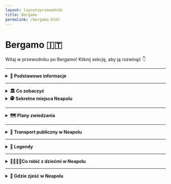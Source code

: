 ```yaml
---
layout: layoutsprzewodnik
title: Bergamo
permalink: /bergamo.html
---
```


# Bergamo 🇮🇹

Witaj w przewodniku po Bergamo! Kliknij sekcję, aby ją rozwinąć 👇

---

<details>
   <summary><strong>📌 Podstawowe informacje</strong></summary> 
  <h3>🏔️ Bergamo – miasto, które ma dwie twarze (i obie piękne)</h3> 
    <p> Bergamo to nie jest „kolejne włoskie miasteczko”. To scenariusz z filmu, który zaczyna się w średniowieczu, a kończy przy kieliszku wina. Znajdziesz tu nie jedno, a dwa miasta: <strong>Città Alta</strong> – zabytkowe, otoczone murami, gdzie czas się zatrzymał (ale cappuccino dalej kosztuje swoje), i <strong>Città Bassa</strong> – nowoczesne, tętniące życiem, z tramwajami, sklepami i pizzą na wynos. </p> 
    <p> Bergamo jest jak włoski kuzyn z północy – elegancki, z klasą, ale potrafi się zabawić. To idealna baza wypadowa: rzut beretem do Mediolanu, rzut kamykiem do jeziora Como, a samolotem – z Bergamo lata pół Europy. Bo tak, tutejsze lotnisko (Orio al Serio) to prawdziwa mekka tanich linii. Przyjeżdżasz tanio, wyjeżdżasz bogatszy w zdjęcia, kalorie i wspomnienia. </p> 
    <h3>✈️ Jak się dostać do Bergamo?</h3> 
    <ul> 
      <li><strong>Samolotem:</strong> Lotnisko <em>Orio al Serio</em> (BGY) obsługuje mnóstwo połączeń z Polski i całej Europy – Ryanair, Wizzair i reszta ekipy low-cost. Do centrum miasta dojedziesz autobusem miejskim w 15–20 minut.</li>
      <li><strong>Pociągiem:</strong> Z Mediolanu do Bergamo – szybciutko i wygodnie, około godziny jazdy. Widoki po drodze: gratis.</li> 
    </ul> 
    <h3>🚠 Bergamo górą… dosłownie!</h3> 
    <p> Bergamo to jedyne miasto, gdzie komunikacja miejska obejmuje również... kolejkę linową. <strong>Funicolare</strong> łączy dolną i górną część miasta i daje Ci bonusowy widok z góry. Albo pretekst, żeby nie wchodzić po schodach. Jedno i drugie cenne. </p> 
    <h3>🍽️ Co się je w Bergamo?</h3> 
    <p> Jeśli lubisz polentę – jesteś w raju. Jeśli nie... to się przyzwyczaisz. Bo tutaj podają ją ze wszystkim: z mięsem, z grzybami, z serem, a pewnie jakby się uprzeć, to i z lodami. Do tego lokalne wino, sery z gór i desery tak słodkie, że cukrzyca aż się uśmiecha. 
  </p> </details>

---

<details>
  <summary><strong>🏛️ Co zobaczyć</strong></summary>
 
   <details>
    <summary><strong>🏰 Città Alta – średniowieczna magia na wzgórzu</strong></summary>
    <p><strong>Współrzędne:</strong> <em>45.7048° N, 9.6634° E</em></p>
    <p>
      Stare miasto, które wygląda jakby Pinterest zrobił upgrade do rzeczywistości. Città Alta to serce Bergamo – brukowane uliczki, klimatyczne place, dzwonnice, mury obronne i klimat, w którym zakochasz się szybciej niż w lokalnym gelato. Spaceruj bez planu, bo tutaj każdy zakręt prowadzi do czegoś pięknego.
    </p>
    <ul>
      <li><strong>Wstęp:</strong> Spacer darmowy. Widoki – bezcenne.</li>
    </ul>
  </details>

  <details>
    <summary><strong>⛪ Piazza Vecchia i Bazylika Santa Maria Maggiore – serce i dusza miasta</strong></summary>
    <p><strong>Współrzędne:</strong> <em>45.7038° N, 9.6628° E</em></p>
    <p>
      Piazza Vecchia to taka włoska wersja dziedzińca Hogwartu. Pośrodku fontanna, wokół pałace, a nad wszystkim czuwa wieża zegarowa. Tuż obok znajdziesz Bazylikę, która wygląda niepozornie z zewnątrz, ale w środku... złoto, freski, marmur, rzeźby i aniołowie na każdym centymetrze. Możesz dostać oczopląsu od zachwytu.
    </p>
    <ul>
      <li><strong>Wstęp:</strong> Bazylika – darmowy (darowizny mile widziane, nawet w drobniakach).</li>
    </ul>
  </details>

  <details>
    <summary><strong>🧱 Mury weneckie – UNESCO z widokiem</strong></summary>
    <p><strong>Współrzędne:</strong> <em>45.7043° N, 9.6645° E</em></p>
    <p>
      Te mury nie służą już do obrony, tylko do... zachwytu. Zbudowane przez Wenecjan w XVI wieku, otaczają Città Alta i wpisane są na listę UNESCO. Z ich szczytu rozciąga się widok na dolne Bergamo, Alpy i zachody słońca, które powinny mieć własne konto na Instagramie.
    </p>
    <ul>
      <li><strong>Wstęp:</strong> Bezpłatnie – idealne miejsce na spacer i selfie z historią w tle.</li>
    </ul>
  </details>

  <details>
    <summary><strong>🏞️ Parco della Rocca – twierdza z zieloną duszą</strong></summary>
    <p><strong>Współrzędne:</strong> <em>45.7052° N, 9.6648° E</em></p>
    <p>
      Jeśli chcesz połączyć zieleń, historię i widok, który wywołuje efekt "wow" – to jesteś w dobrym miejscu. Rocca to dawna forteca z XIV wieku, dziś otoczona parkiem. Można wejść na wieżę i spojrzeć na miasto z lotu ptaka (albo drona). Idealne miejsce na piknik lub ucieczkę od tłumu turystów.
    </p>
    <ul>
      <li><strong>Wstęp:</strong> Park za darmo, wejście na wieżę – ok. 3€</li>
    </ul>
  </details>

  <details>
    <summary><strong>🖼️ Accademia Carrara – dla fanów sztuki i ram złoconych</strong></summary>
    <p><strong>Współrzędne:</strong> <em>45.7070° N, 9.6750° E</em></p>
    <p>
      Galeria sztuki, która może nie jest tak znana jak Uffizi, ale zawstydza niejedne europejskie muzea. Botticelli, Raffaello, Bellini i inni klasycy zawieszeni na ścianach w pięknych salach. Nawet jeśli nie jesteś fanem malarstwa – tu docenisz ciszę, klimat i... klimatyzację.
    </p>
    <ul>
      <li><strong>Wstęp:</strong> 10€ normalny</li>
    </ul>
  </details>

  <details>
    <summary><strong>🏛️ GAMeC – nowoczesność w kontrze do renesansu</strong></summary>
    <p><strong>Współrzędne:</strong> <em>45.7072° N, 9.6745° E</em></p>
    <p>
      Bergamo nie żyje tylko przeszłością! Tuż obok Carrary znajduje się <strong>Galleria d'Arte Moderna e Contemporanea</strong> – czyli GAMeC. Instalacje, performance’y, wideoart – to galeria, która mówi: „Zatrzymaj się i pomyśl”. Albo przynajmniej: „Zatrzymaj się i zdziw się”.
    </p>
    <ul>
      <li><strong>Wstęp:</strong> 7€ normalny</li>
    </ul>
  </details>
   
</details>

<details>
    <summary><strong>🕵️ Sekretne miejsca Neapolu</strong></summary>
  
   <h3>⚽ Mural Maradony w Quartieri Spagnoli – Sanktuarium futbolu</h3>
<p><em>Współrzędne: 40.8437° N, 14.2478° E</em></p>

    <p>To nie jest zwykły mural – to ołtarz. W dzielnicy Quartieri Spagnoli, na jednej ze ścian przy Via Emanuele De Deo, znajduje się ogromny portret Diego Maradony, który dla wielu mieszkańców Neapolu jest świętym... dosłownie. Pod muralem palą się znicze, wiszą proporczyki, koszulki, zdjęcia i modlitwy.</p>
    
<p>Miejsce działa na emocje: nawet jeśli nie jesteś fanem piłki, poczujesz energię i szacunek, jakim darzony jest tu boski Diego. To miejsce kultu, wspomnień i dumy – zwłaszcza że Maradona pomógł Napoli zdobyć mistrzostwo Włoch w czasach, gdy było to równie możliwe, co śnieg w sierpniu.</p>

<h3>🧱 Kaplica Maradony – Piłkarskie sanktuarium (Quartieri Spagnoli)</h3>  
<p><em>Współrzędne: 40.8441° N, 14.2481° E</em></p>  
<p>W ciasnej uliczce Quartieri Spagnoli znajdziesz nie tylko słynny mural, ale i coś jeszcze bardziej osobistego – **miniaturową kapliczkę z relikwiami**: włos z głowy Maradony, zdjęcia z lat świetności, oprawione gazety, a nawet... błogosławieństwo od kibiców. To miejsce łączy sacrum z profanum. Świece, flagi, modlitwy i graffiti. Niektóre dzieciaki wierzą, że Maradona to ich patron.</p>  

  <h3>🔮 Sansevero – Kaplica tajemnic</h3>
  <p><em>Współrzędne: 40.8465° N, 14.2543° E</em></p>
  <p>Mała, niepozorna kaplica w samym sercu Neapolu, a w środku… arcydzieło! Rzeźba „Veiled Christ” wygląda tak realistycznie, że wielu podejrzewa, iż autor znał magię. A to dopiero początek – w podziemiach znajdziesz "anatomiczne maszyny", czyli ludzkie szkielety z... systemem krwionośnym. Tak, Neapol potrafi zaskoczyć.</p>

  <h3>🌆 Belvedere di San Martino – widok tylko dla wytrwałych</h3>
  <p><em>Współrzędne: 40.8474° N, 14.2417° E</em></p>
  <p>Wejdź (albo podjedź kolejką) na wzgórze Vomero, a dostaniesz nagrodę w postaci jednego z najpiękniejszych widoków na miasto, Wezuwiusza i Zatokę Neapolitańską. Mało ludzi, dużo zachwytów. Idealne miejsce na zdjęcie, które zbierze więcej lajków niż Twoje selfie z pizzą.</p>

  <h3>👻 Cimitero delle Fontanelle – grobowiec dusz</h3>
  <p><em>Współrzędne: 40.8642° N, 14.2476° E</em></p>
  <p>Kiedy cmentarz wygląda jak jaskinia i pełen jest czaszek, wiesz, że jesteś w Neapolu. Miejsce to pełniło funkcję cmentarza dla ubogich, dziś owiane jest legendami. Niektóre czaszki mają własnych „opiekunów” – mieszkańcy zostawiają im kwiaty i prośby o... pomoc z zaświatów.</p>

  <h3>⛰️ Park Virgiliano – park, którego nie znają turyści</h3>
  <p><em>Współrzędne: 40.8176° N, 14.1995° E</em></p>
  <p>To nie tylko park. To balkon Neapolu. Znajduje się daleko od centrum, na wzgórzu Posillipo, i oferuje widoki na Capri, Ischię i całą Zatokę. Cisza, zieleń i śpiew ptaków – i zero selfie-sticków w zasięgu wzroku.</p>

<h3>🪞 Vicolo delle Streghe – Ulica Czarownic</h3>
  <p><em>Współrzędne: 40.8455° N, 14.2468° E</em></p>
    <p>
    Tak, dobrze czytasz. To malutka, wąska uliczka na Quartieri Spagnoli, której nazwa – Ulica Czarownic – działa na wyobraźnię. Nie znajdziesz tu muzeum ani pamiątek, ale poczujesz klimat prawdziwego Neapolu: wąskie schody, pranie nad głową i tajemniczy szept w powietrzu.
  </p>

</details>

</details>

---

<details>
  <summary><strong>🗺️ Plany zwiedzania</strong></summary>

  <details>
    <summary><strong>📅 Dzień 1 – Serce Neapolu: historia, pizza i ulice z charakterem </strong></summary>
    
    <h3>⛪ Start: Katedra św. Januarego</h3> 
    <p> Rozpocznij dzień w miejscu, gdzie historia spotyka cud – dosłownie. Wchodzisz do majestatycznej katedry, gdzie złoto świeci mocniej niż w pierścionkach neapolitańskich mam. Wewnątrz znajdziesz relikwie patrona miasta i słynną ampułkę z krwią, która ponoć się rozpuszcza… jak lody w lipcu. </p> 
    <h3>🛒 Spacer Spaccanapoli – witaj w żywym teatrze</h3> 
    <p> Następny przystanek to deptak-legenda, który przecina starówkę jak nóż pizzę. Tu dzieje się wszystko: dzieci grają w piłkę, panie kłócą się o pomidory, a z balkonów lecą krzyki i... czasem pranie. Zatrzymaj się na espresso i sfogliatellę – i po prostu obserwuj życie. </p> 
    <h3>🔮 Kaplica Sansevero – tajemnice i marmur, który oddycha</h3> 
    <p> Dosłownie trzy kroki od Spaccanapoli – ukryta perełka Neapolu. Kaplica z rzeźbą „Veiled Christ”, która wygląda, jakby ktoś nałożył marmurową tkaninę na prawdziwe ciało. Mistycyzm, sztuka, trochę grozy w podziemiach. Wychodzisz z wrażeniem, że rzeźbiarze mieli nadprzyrodzone moce. </p> 
    <h3>🍕 Przerwa obiadowa: Sorbillo lub Da Michele</h3> 
    <p> Wybierz jedną z legendarnych pizzerii. W kolejce spędzisz chwilę, ale to najlepsze, co może Cię spotkać między jednym zabytkiem a drugim. Margherita, marinara i... szczęście w każdej chrupiącej krawędzi. </p> 
    <h3>🏛️ Narodowe Muzeum Archeologiczne – sztuka z Pompejów i antyczny content NSFW</h3> 
    <p> Po obiedzie czas na solidną dawkę historii. W tym muzeum znajdziesz wszystko, co wykopano z Pompejów i Herkulanum – od mozaik, przez rzeźby, aż po słynny „gabinet erotyczny”. Tak, Rzymianie nie byli pruderyjni. </p> 
    <h3>🧱 Mural Maradony – pielgrzymka fanów futbolu</h3> 
    <p> Wieczorem wybierz się do Quartieri Spagnoli. Tam, przy Via Emanuele De Deo, znajdziesz mural Maradony – dla wielu bardziej święty niż sam św. January. Palą się znicze, wiszą proporczyki, a klimat? Mistyczno-futbolowy. </p> 
    <h3>🍹 Finał: Aperol na Piazza Bellini</h3>
    <p> Po tylu wrażeniach należy się relaks. Usadów się przy stoliku, zamów Aperola i patrz, jak miasto żyje. Dookoła artyści, studenci, turyści, muzyka na żywo – i Ty w środku tej neapolitańskiej symfonii. 
    </p>
  </details>

  <details>
    <summary><strong>📅 Dzień 2 – Wezuwiusz: wulkan, który zniszczył i zachwyca</strong></summary>
    
      <h3>🥐 Poranek: śniadanie i kawa na drogę</h3> 
      <p> Zanim wyruszysz, złap <strong>sfogliatellę</strong> i porządne espresso – to lokalny rytuał. Najlepiej w Gran Caffè Gambrinus albo w małej kawiarni po drodze. Będziesz tego potrzebować. Wulkan nie wybacza bez śniadania. </p> 
    <h3>🚆 Jak dojechać na Wezuwiusz?</h3> 
    <ul> <li>Wsiądź w pociąg <strong>Circumvesuviana</strong> z Neapolu (stacja Napoli Garibaldi)</li> 
      <li>Wysiądź na stacji <strong>Ercolano Scavi</strong> (ok. 30–40 minut jazdy)</li> 
      <li>Na miejscu złap <strong>shuttle bus Navetta Vesuvio</strong> (około 25 minut jazdy serpentynami pod sam krater)</li> 
      <li>Alternatywa: piesze wejście z dolnych stacji – dla ambitnych, ale to długa droga!</li> 
    </ul> 
    <h3>🥾 Spacer na szczyt</h3> 
    <p> Gdy bus dowiezie Cię na parking blisko wejścia, zaczynasz właściwą przygodę – około <strong>20–30 minut spaceru</strong> pod górę po wulkanicznym żwirze. Trasa jest niezbyt trudna, ale dość stroma i wietrzna. Weź buty z dobrą podeszwą i coś cieplejszego na górę. </p> 
    <h3>🌋 Na szczycie – powiedz "buongiorno" kraterowi</h3> 
    <p> Wulkaniczna cisza, zapach siarki i... jeden z najbardziej spektakularnych widoków w Twoim życiu. Z jednej strony surowy krater, z drugiej – panorama Neapolu, Zatoki, Capri i Amalfi. Robisz zdjęcia, siadasz na kamieniu i przez chwilę czujesz się jak bohater filmu katastroficznego, tylko bez katastrofy. </p> 
    <ul> <li><strong>Bilety:</strong> ok. 10€ (kup najlepiej online na stronie <em>vesuviopark.vivaticket.it</em>)</li>
      <li><strong>Uwaga:</strong> W sezonie lepiej zarezerwować wcześniej – ograniczają liczbę odwiedzających</li> 
    </ul> 
    <h3>🍕 Powrót do Neapolu i popołudniowa pizza</h3> 
    <p> Po zejściu i powrocie pociągiem, czas na nagrodę – obiad! Wyskocz na pizzę do <strong>Pizzeria Starita</strong> lub <strong>Sorbillo</strong>. Kalorie spaliliśmy, można doładować węgle. 
    </p> 
    <h3>🧘‍♀️ Wieczór: relaks nad morzem</h3> 
    <p> Po górskim szaleństwie odpocznij na <strong>Lungomare Caracciolo</strong>. Spaceruj przy zachodzie słońca, kup loda albo... kolejnego aperolka. Widok na Castel dell’Ovo i Wezuwiusza (tym razem z dołu!) będzie idealnym zamknięciem dnia. 
    </p>
  </details>

 <details> 
   <summary><strong>📅 Dzień 3 – Pompeje i Herkulanum: dzień w cieniu Wezuwiusza</strong></summary> 
   <h3>🌅 Poranek: Pompeje – miasto zamrożone w czasie</h3> 
   <ul> <li><strong>Jak dojechać:</strong> Pociąg <em>Circumvesuviana</em> z Neapolu (stacja Napoli Garibaldi) do stacji <strong>Pompei Scavi – Villa dei Misteri</strong>. Czas przejazdu: ok. 35 minut.</li> <li><strong>Bilety:</strong> 18€ normalny (dostępne też pakiety z Herkulanum)</li> 
     <li><strong>Zwiedzanie:</strong> Minimum 2–3 godziny (ale możesz też spędzić tu cały dzień)</li> 
   </ul> 
   <p> Przemierzysz rzymskie ulice z brukiem jak sprzed 2000 lat, zajrzysz do term, teatru, tawerny i domów z oryginalnymi freskami. I tak – zobaczysz również gipsowe odlewy ofiar, które wstrząsają i przypominają, że historia to nie bajka. Koniecznie odwiedź <strong>Dom Fauna</strong> i <strong>Villa dei Misteri</strong> – jedno z najlepiej zachowanych malowideł świata. </p> <h3>🍕 Lunch w okolicach stacji (albo panino na wynos)</h3> <p> W pobliżu wejścia do Pompejów znajdziesz kilka trattorii i barów z pizzą i pastą. Ale jeśli chcesz zaoszczędzić czas – kup panino, wodę i ruszaj dalej! </p> 
   <h3>🏛️ Popołudnie: Herkulanum – mniej znane, bardziej kameralne</h3>
   <ul> 
     <li><strong>Jak dojechać:</strong> Powrót Circumvesuvianą z Pompejów do stacji <strong>Ercolano Scavi</strong> (ok. 15 min)</li> 
     <li><strong>Bilety:</strong> 13€ normalny (tańszy niż Pompeje, a nie mniej spektakularny)</li> 
     <li><strong>Czas zwiedzania:</strong> ok. 1,5–2 godziny</li> 
   </ul> 
   <p> Herkulanum zginęło tego samego dnia co Pompeje, ale w inny sposób – nie pod lawą, a pod błotno-popiołową lawiną, która dosłownie zakonserwowała budynki, meble i… drewniane drzwi! Znajdziesz tu <strong>Domy z piętrem</strong>, oryginalne <strong>mozaiki podłogowe</strong>, <strong>ławki</strong>, a nawet resztki jedzenia. To najbardziej autentyczny kontakt z rzymskim życiem codziennym. </p> <p> Wzruszającym miejscem są też <strong>arkady przy plaży</strong>, gdzie znaleziono ciała ponad 300 osób, które próbowały uciec morzem. To ciche, symboliczne miejsce pokazuje ludzką tragedię bez potrzeby dramatyzowania. </p> 
   <h3>🌇 Powrót do Neapolu</h3> 
   <ul> 
     <li>Wsiądź w pociąg Circumvesuviana z Ercolano Scavi i wróć do <strong>Napoli Garibaldi</strong> (ok. 20 min)</li> 
     <li>Opcjonalnie: kolacja na mieście – zasłużona!</li> 
   </ul> 
   <p> Ten dzień to podróż do przeszłości, która zostanie z Tobą na długo. Pompeje pokazują ogrom miasta, a Herkulanum – jego detale. Razem tworzą idealny duet dla każdego fana historii (i dramatycznych zwrotów akcji). 
   </p> 
 </details>
  
<details> <summary><strong>📅 Dzień 4 – Wycieczka na Capri: luksus, limoncello i la dolce vita</strong></summary> 
  <h3>⛴️ Poranek: rejs na Capri</h3> 
  <p> Pobudka wcześniej niż zwykle – Capri czeka! Udaj się do portu <strong>Molo Beverello</strong> w Neapolu. Tam złapiesz <strong>prom (traghetto)</strong> lub szybszy <strong>hydrofoil (aliscafi)</strong>. Podróż trwa około <strong>50–80 minut</strong> w zależności od wybranego środka. </p> 
  <ul> 
    <li>🚢 <strong>Promy kursują od rana co ok. 30–60 minut</strong></li> 
    <li>🎫 Bilety: ok. 20–25€ w jedną stronę, kup online (np. DirectFerries, SNAV, Caremar) lub w porcie</li> <li>📍 Dopływasz do <strong>Marina Grande</strong> na Capri</li> 
  </ul> 
  <h3>🚠 Funicolare – w górę do Capri Town</h3> 
  <p> Na stacji Marina Grande wsiądź w kolejkę linową <strong>Funicolare</strong> (kilka minut jazdy) i już jesteś w sercu miasta Capri – eleganckim, kolorowym, pachnącym cytrynami i drogimi perfumami. </p> 
  <h3>🌸 Zwiedzanie Capri – czyli piękno z każdej strony</h3> <ul> <li>🌿 <strong>Ogrody Augusta (Giardini di Augusto)</strong> – pocztówkowy widok na skały Faraglioni i krętą Via Krupp</li> 
    <li>🛍️ Spacer po luksusowych uliczkach – butików więcej niż mieszkańców</li> <li>⛵ <strong>Rejs wokół wyspy</strong> – opcjonalnie: 1–2 godziny, widok na Błękitną Grotę, skały i zatoczki</li>
    <li>💙 <strong>Grotta Azzurra (Błękitna Grota)</strong> – kultowa jaskinia, gdzie światło robi cuda – <em>tylko przy dobrej pogodzie</em></li> <li>⛰️ <strong>Monte Solaro</strong> – najwyższy punkt wyspy (wjeżdżasz krzesełkową kolejką z Anacapri – zapierający dech widok)</li> 
  </ul> 
  <h3>🍋 Lunch i limoncello w Anacapri</h3> <p> Po południu warto zajrzeć do <strong>Anacapri</strong> – spokojniejszej, bardziej lokalnej części wyspy. Przejdź się po miasteczku, zajrzyj do <strong>Villa San Michele</strong>, zjedz <em>insalatę caprese</em> i wypij kieliszek limoncello tam, gdzie powstał. </p> 
  <h3>🏖️ Czas wolny – la dolce far niente</h3>
  <p> Po prostu: idź na spacer, usiądź z widokiem i nie rób nic. Bo Capri to też sztuka odpoczywania. Możesz też zejść na plażę (choć większość to małe zatoczki z kamieniami) lub usiąść w kawiarni przy tarasie z widokiem na błękit bez końca. </p>
  <h3>🚢 Powrót do Neapolu</h3> 
  <p> Wróć na <strong>Marina Grande</strong> i złap ostatni prom do Neapolu – zazwyczaj odpływają między <strong>17:00 a 19:00</strong> (zależnie od sezonu). Pod wieczór Neapol powita Cię światłami i… zapachem pizzy. Czy można chcieć więcej? </p> 
  </details>

</details>

---

<details>
  
  <summary><strong>🚌 Transport publiczny w Neapolu</strong></summary>
  <p>
    Witaj w Neapolu – mieście, gdzie transport publiczny to sport ekstremalny, społeczny eksperyment i darmowy rollercoaster w jednym. Jeśli myślałeś, że korki w Warszawie są uciążliwe – witaj w raju spóźnień, niespodziewanych przystanków i metra, które czasem jedzie, a czasem nie. Ale hej – wszystko w swoim stylu!
  </p>

  <h3>🚇 Metro – dwie linie i mnóstwo sztuki</h3>
  <p>
    Neapol ma dwie główne linie metra – linię 1 (żółtą) i linię 2 (niebieską). Ta pierwsza jest bardziej nowoczesna i znana z niesamowitych stacji, które przypominają galerie sztuki współczesnej. Zresztą nie bez powodu – stacje takie jak <strong>Toledo</strong> czy <strong>Università</strong> były nagradzane za design!
  </p>
  <p>
    Metro jeździ zazwyczaj od około 6:00 do 23:00, a pociągi kursują co kilka-kilkanaście minut. Brzmi pięknie? Pamiętaj, to Neapol – zegarek to sugestia, nie zobowiązanie.
  </p>

  <h3>🚌 Autobusy i trolejbusy – nawigacja z dreszczykiem</h3>
  <p>
    Autobusy w Neapolu jeżdżą wszędzie – a czasem nigdzie. Mapa tras jest imponująca, ale czasem autobus po prostu... nie przyjeżdża. Ale jak już się pojawi – wsiadasz z tłumem lokalnych mieszkańców i jesteś częścią wielkiej, żywej sceny miejskiej.
  </p>
  <p>
    Kierowcy często są artystami na zakrętach, a dźwięki klaksonów tworzą neapolitańską symfonię. Wejście tylko przednimi drzwiami (jeśli nie są zablokowane), kasowanie biletu obowiązkowe (jeśli działa kasownik).
  </p>

  <h3>🚋 Tramwaje – styl retro i spokój</h3>
  <p>
    Neapolskie tramwaje mają niepowtarzalny klimat – trochę jak wehikuły czasu. Kursują głównie na obrzeżach, ale oferują piękne widoki na zatokę i codzienne życie miasta. Są nieco wolniejsze, ale za to fotogeniczne.
  </p>

  <h3>🎫 Bilety – kup, zanim wsiądziesz!</h3>
  <p>
    Bilet normalny kosztuje ok. <strong>1,30–1,60€</strong> i jest ważny przez <strong>90 minut</strong> na wszystkie środki transportu miejskiego (metro, autobus, tramwaj). Bilety kupisz:
  </p>
  <ul>
    <li>w kioskach oznaczonych „Tabacchi” (szukaj znaku „T”)</li>
    <li>w automatach na stacjach metra</li>
    <li>w niektórych aplikacjach mobilnych (np. Unico Campania)</li>
  </ul>
  <p>
    <strong>Uwaga:</strong> W pojeździe nie da się kupić biletu – i nie da się też przeprosić kontrolera, który pojawia się z zaskoczenia. Mandat? 40–100€. Za tę cenę lepiej zjeść pizzę dla całej rodziny.
  </p>

  <h3>📱 Bilety elektroniczne – nowocześnie w chaotycznym stylu</h3>
  <p>
    Jeśli jesteś fanem technologii, możesz pobrać aplikację <strong>Unico Campania</strong> i kupić bilet w wersji cyfrowej. Bez stresu, bez szukania kiosku – tylko pamiętaj, żeby aktywować bilet przed wejściem!
  </p>

  <h3>🧭 Co warto wiedzieć?</h3>
  <ul>
    <li><strong>Rozkłady jazdy</strong> traktuj jako… sugestie.</li>
    <li><strong>Spóźnienia</strong> są standardem, nie wyjątkiem.</li>
    <li><strong>Przygoda</strong> gwarantowana – z widokiem na Wezuwiusza w tle!</li>
  </ul>

  <p>
    Transport publiczny w Neapolu to nie tylko sposób przemieszczania się – to integralna część lokalnego klimatu. Trochę chaosu, trochę uroku i dużo historii na czterech kółkach.
  </p>
</details>

---

<details>
  <summary><strong>🧙 Legendy</strong></summary>

  <h3>🪙 Moneta życzeń przy San Gregorio Armeno</h3>
  <p><em>Lokalizacja: wejście na uliczkę San Gregorio Armeno</em></p>
  <p>
    Wśród rzemieślników, figurek świętych i dźwięku młotków, jest tu pewien kamień ze śladem w kształcie koła. Według legendy, jeśli wrzucisz tam błyszczącą monetę i wypowiesz życzenie w myślach – spełni się. Ale uwaga: nie możesz nikomu zdradzić, o co prosiłeś. Jeśli ktoś znajdzie Twoją monetę i ją podniesie – życzenie przechodzi na niego. Kto wie, może dlatego Neapol pełen jest ludzi, którzy wyglądają jakby właśnie wygrali los na loterii?
  </p>

  <h3>🔥 Moneta piekarza z Forcelli</h3>
  <p><em>Lokalna opowieść z dzielnicy Forcella</em></p>
  <p>
    W jednej z niepozornych pizzerii właściciel od lat przed rozpoczęciem dnia wrzucał do pieca jednocentówkę „na szczęście”. Mówił, że dzięki niej ciasto wychodziło idealne. Pewnego dnia zapomniał – i piec odmówił współpracy. Od tamtej pory panuje zasada: żadnego ognia bez monety! Czy to magia, czy siła nawyku? W Neapolu to jedno i to samo.
  </p>

  <h3>🪄 Klątwa Veiled Christ</h3>
  <p><em>Lokalizacja: Kaplica Sansevero</em></p>
  <p>
    Niesamowicie realistyczna rzeźba „Veiled Christ” budzi tyle podziwu, co niepokoju. Niektórzy są przekonani, że marmurowy welon to efekt alchemii, a nie dłuta. Krąży legenda, że autor znał „naukę tajemną” i... zapłacił za to cenę. Ponoć każdy, kto zbyt długo patrzy na rzeźbę i nie odwróci wzroku, ryzykuje dziwne sny i nagłe... zwroty akcji w życiu.
  </p>

  <h3>🧛 Ulica czarownic – Vicolo delle Streghe</h3>
  <p><em>Lokalizacja: Quartieri Spagnoli</em></p>
  <p>
    Ta wąska uliczka o złowieszczej nazwie ma swoją mroczną historię. Dawniej miały tu mieszkać kobiety parające się magią i zielarstwem – jedne mówiły o uzdrawianiu, inne o klątwach. Choć dziś znajdziesz tam tylko schody, pranie i ciszę, starsi mieszkańcy twierdzą, że w niektóre noce słychać szepty. Ale może to tylko wiatr... albo nie?
  </p>
  
    <h3>👻 Duch księżniczki w Castel dell’Ovo</h3>
    <p>
      Podobno w jednej z komnat Castel dell’Ovo wciąż słychać kroki dawno zmarłej księżniczki. Legenda głosi, że była więziona przez zazdrosnego króla i zmarła z żalu. Od tej pory jej duch snuje się po zamku, szczególnie w pochmurne wieczory, kiedy morze szumi niespokojnie. Mówi się, że jeśli poczujesz nagły chłód – nie jesteś sam.
    </p>
  
    <h3>🐈 Koty ze Spaccanapoli – strażnicy podziemi</h3>
    <p>
      Mieszkańcy Neapolu wierzą, że czarne koty, które kręcą się wzdłuż Spaccanapoli, nie są zwyczajne. To duchowi strażnicy miasta – znają każdy zakamarek, każde przejście do podziemi, każdą starą tajemnicę. Podobno kot, który spojrzy Ci w oczy, „przeskanuje” Twoje intencje. Jeśli miauknie – masz zgodę miasta. Jeśli syknie… może lepiej wróć później.
    </p>
  
    <h3>🕊️ Cudowna Madonna z Piedigrotta</h3>
    <p>
      W kościele przy Mergellinie, na tyłach Piazza Sannazaro, znajduje się cudowny obraz Madonny, który – według legendy – kilkukrotnie uratował dzielnicę przed katastrofami naturalnymi. Najbardziej znana historia mówi o tsunami, które zatrzymało się tuż przed świątynią, jakby niewidzialna siła odgoniła fale. Od tego czasu co roku mieszkańcy organizują procesję z lampionami i muzyką, by podziękować za ochronę.
    </p>
    
  <h3>🪙 Legenda o szczęśliwej monecie</h3>
    <p>
      W Neapolu krąży opowieść o magicznej monecie, którą jeden z żebraków znalazł w Quartieri Spagnoli. Podobno moneta przynosiła szczęście każdemu, kto ją posiadał – ale tylko pod warunkiem, że nigdy się nią nie zapłaci. Gdy jeden z właścicieli użył jej na kawę, szczęście się skończyło, a moneta znów zniknęła. Dziś mówi się, że jeśli znajdziesz monetę przy starych schodach w dzielnicy – lepiej ją zatrzymaj. Ale nie wydawaj.
    </p>
  
</details>

---

<details>
  <summary><strong>👨‍👩‍👧‍👦Co robić z dziećmi w Neapolu</strong></summary>

  <h3>🦖 Città della Scienza – nauka, która nie boli</h3>
  <p>
    Interaktywne centrum nauki w stylu włoskim. Dzieci mogą tu dotykać, kręcić, klikać i... nawet się czegoś nauczyć! Znajdziesz tu wystawę o kosmosie, ludzkim ciele, a nawet mini planetarium. A rodzice? Mogą udawać, że wszystko wiedzą.
  </p>
  <ul>
    <li><strong>Bilety:</strong> ok. 10€ dzieci, 12€ dorośli.</li>
  </ul>

  <h3>🐟 Akwarium przy Villa Comunale – podwodny świat po włosku</h3>
  <p>
    To jedno z najstarszych akwariów w Europie – i choć nie jest ogromne, to w sam raz dla dziecięcej cierpliwości. Kolorowe ryby, morska edukacja i idealne miejsce na chwilę oddechu od zgiełku miasta.
  </p>
  <ul>
    <li><strong>Bilety:</strong> ok. 5–7€, dzieci gratis do 3 lat.</li>
  </ul>

  <h3>🚋 Kolejka funicolare na Vomero – atrakcja z widokiem</h3>
  <p>
    Dzieci uwielbiają kolejki! Ta jedzie po stromym zboczu, a na górze czeka widok jak z bajki – idealny na rodzinne zdjęcie. A potem można zjeść pizzę. Bo w Neapolu wszystko kończy się pizzą.
  </p>
  <ul>
    <li><strong>Bilety:</strong> jak bilet komunikacji – ok. 1,30€, dzieci do lat 6 za darmo.</li>
  </ul>

  <h3>🎨 Museo delle Illusioni – kraina tricków i śmiechu</h3>
  <p>
    Nowoczesne muzeum, gdzie wszystko jest trochę... krzywe, zwariowane i nierealne. Idealne do zdjęć i wygibasów. Dzieciaki są zachwycone, dorośli też – tylko udają, że przyszli dla dzieci.
  </p>
  <ul>
    <li><strong>Bilety:</strong> ok. 12€ dorośli, 9–10€ dzieci.</li>
  </ul>

  <h3>⛱️ Plaża Bagno Elena – piasek, wiaderko, gelato</h3>
  <p>
    Ciepła woda, spokojna zatoka i miękki piasek – raj dla najmłodszych. Można się chlapać, kopać dołki i zbudować zamek większy niż Castel Nuovo. A jak się zmęczą? Lodziarnia jest zawsze blisko.
  </p>
  <ul>
    <li><strong>Bilety:</strong> Wejście płatne w sezonie – ok. 5–8€ za leżak.</li>
  </ul>

  <h3>🌳 Parco Virgiliano – zieleń, widoki i bieganie bez końca</h3>
  <p>
    Na wzgórzu Posillipo znajduje się park, który dzieciom daje przestrzeń do biegania, a dorosłym chwilę ciszy (relatywnej). Są place zabaw, alejki i ławki z widokiem na morze i Capri. Bonus: zero aut!
  </p>
  <ul>
    <li><strong>Bilety:</strong> Wstęp darmowy.</li>
  </ul>

  <h3>🌲 Parco di Capodimonte – pałac, piknik i gonitwa gołębi</h3>
  <p>
    Wielki park z jeszcze większym pałacem. Można tu spacerować, zorganizować rodzinny piknik, a dzieci mogą biegać do woli. W weekendy spotkasz tu rodziny z Neapolu – i niejednego chłopca w koszulce Napoli.
  </p>
  <ul>
    <li><strong>Bilety:</strong> Wstęp do parku darmowy. Muzeum płatne (nieobowiązkowe).</li>
  </ul>

  <h3>🍦 Lody. Po prostu lody.</h3>
  <p>
    Gelateria artigianale co kilka kroków. Pistacjowe, czekoladowe, arbuzowe – i oczywiście neapolitańskie. To nie atrakcja – to obowiązek.
  </p>
  <ul>
    <li><strong>Ceny:</strong> od 2,50€ za kulkę. Z każdą kolejną – większe szczęście.</li>
  </ul>

</details>

---


<details>
  <summary><strong>🍕 Gdzie zjeść w Neapolu</strong></summary>

  <h3>🍕 L’Antica Pizzeria da Michele – klasyka nad klasykami</h3>
  <p><strong>Adres:</strong> Via Cesare Sersale 1, 80139 Napoli</p>
  <p>
    To tu Julia Roberts jadła pizzę w „Jedz, módl się, kochaj”. Ale prawdziwa gwiazda to ciasto – cienkie, sprężyste, idealnie przypieczone. Menu? Minimalistyczne. Smak? Maksymalny. Przygotuj się na kolejkę – ale warto.
  </p>

  <h3>🔥 Sorbillo – gdzie pizza to sztuka</h3>
  <p><strong>Adres:</strong> Via dei Tribunali 32, 80138 Napoli</p>
  <p>
    Sorbillo to instytucja. Pizza jest ogromna, składniki świeże, a klimat – typowo neapolitański: głośno, rodzinnie, pachnąco. Najlepiej zamów klasyczną z bazylią i mozzarellą di bufala – i nie zapomnij zrobić zdjęcia, zanim zniknie.
  </p>

  <h3>🍝 Trattoria da Nennella – chaos i makaron</h3>
  <p><strong>Adres:</strong> Vico Lungo Teatro Nuovo 103/104, Quartieri Spagnoli</p>
  <p>
    Głośno, chaotycznie, trochę jak rodzinny obiad u wujka – tylko z lepszym jedzeniem. Makaron al ragù, parmigiana, owoce morza – wszystko domowe, wszystko z humorem. Uwaga: kelnerzy lubią śpiewać i żartować.
  </p>

  <h3>🍦 Gay-Odin – czekoladowy raj</h3>
  <p><strong>Adres:</strong> Via Benedetto Croce 61 i inne lokalizacje</p>
  <p>
    Najsłynniejsza czekoladziarnia w Neapolu. Lody, czekoladki, orzechowe kremy – wszystko ręcznie robione i tak pyszne, że dietetyk by się rozpłakał. Idealne na prezent (dla siebie też).
  </p>

  <h3>☕ Caffè Gambrinus – kawa z historią</h3>
  <p><strong>Adres:</strong> Via Chiaia 1, Piazza del Plebiscito</p>
  <p>
    Legendarna kawiarnia z XIX wieku, gdzie bywali pisarze, politycy i artyści. Wnętrza jak z opery, kelnerzy w smokingach, a espresso... mocne jak opinie neapolitańskich babć. Must-have, nawet jeśli tylko na chwilę.
  </p>

  <h3>🌯 Street food – czyli zjedz, zanim się zastanowisz</h3>
  <p><strong>Adres:</strong> Cała Via dei Tribunali i okolice Spaccanapoli</p>
  <p>
    Neapol to raj dla fanów ulicznego jedzenia. Koniecznie spróbuj <strong>pizza fritta</strong> – smażonego na głębokim oleju pieroga z serem i szynką. Do tego <strong>cuoppo</strong> – stożek z papieru wypełniony smażonymi owocami morza, warzywami i krokiecikami ziemniaczanymi. Albo <strong>sfogliatella</strong> – ciastko o 1000 warstwach i jednym wielkim WOW. I wszystko to zjadasz stojąc, idąc, lub balansując na skuterze. Prawdziwy Neapol.
  </p>

  <h3>🍹 Aperol z widokiem – gdzie wznosić toasty</h3>
  <p><strong>Adres:</strong> Piazza Bellini, Piazza del Plebiscito, Lungomare</p>
  <p>
    Gdy słońce chyli się ku zachodowi, czas na aperitivo! Wybierz się na <strong>Piazza Bellini</strong> – tu Aperolek smakuje jak nagroda za cały dzień zwiedzania. Jeśli chcesz z widokiem na morze – <strong>Lungomare</strong> jest niezawodne: bary z tarasami, muzyka, szum fal i atmosfera totalnego chilloutu. A jeśli chcesz czuć się jak król – usiądź przy <strong>Piazza del Plebiscito</strong> z kieliszkiem i patrz, jak życie toczy się wokół. Cin cin!
  </p>

</details>

